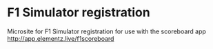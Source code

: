 # F1 Simulator registration 
Microsite for F1 Simulator registration for use with the scoreboard app  
http://app.elementz.live/f1scoreboard

